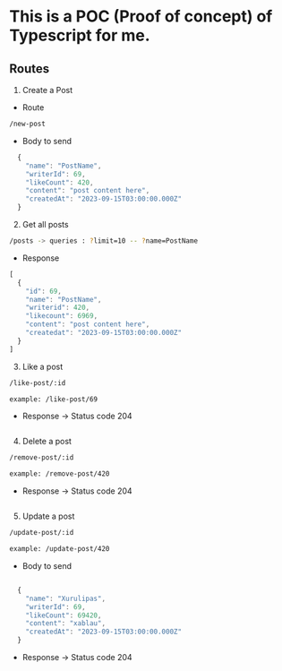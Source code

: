 # This is a POC (Proof of concept) of Typescript for me.

## Routes

1. Create a Post

- Route
```bash
/new-post
```
- Body to send
```javascript
  {
    "name": "PostName",
    "writerId": 69,
    "likeCount": 420,
    "content": "post content here",
    "createdAt": "2023-09-15T03:00:00.000Z"
  }
```

2. Get all posts


```bash
/posts -> queries : ?limit=10 -- ?name=PostName
```
- Response
```javascript
[
  {
    "id": 69,
    "name": "PostName",
    "writerid": 420,
    "likecount": 6969,
    "content": "post content here",
    "createdat": "2023-09-15T03:00:00.000Z"
  }
]
```

3. Like a post


```bash
/like-post/:id

example: /like-post/69
```
- Response -> Status code 204
```javascript
```

4. Delete a post


```bash
/remove-post/:id

example: /remove-post/420
```
- Response -> Status code 204
```javascript
```

5. Update a post


```bash
/update-post/:id

example: /update-post/420
```
- Body to send
```javascript

  {
    "name": "Xurulipas",
    "writerId": 69,
    "likeCount": 69420,
    "content": "xablau",
    "createdAt": "2023-09-15T03:00:00.000Z"
  }
```
- Response -> Status code 204
```javascript
```

